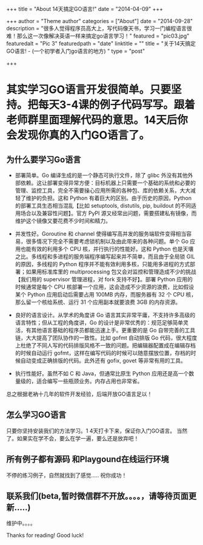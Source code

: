 +++
title = "About 14天搞定GO语言!"
date = "2014-04-09"
+++

+++
author = "Theme author"
categories = ["About"]
date = "2014-09-28"
description = "很多人觉得程序员高大上，写代码像天书，学习一门编程语言很难！那么这一次像解决英语一样来搞定go语言学习！"
featured = "pic03.jpg"
featuredalt = "Pic 3"
featuredpath = "date"
linktitle = ""
title = "关于14天搞定GO语言! - (一个初学者入门go语言的地方) "
type = "post"

+++

# 其实学习GO语言开发很简单。只要坚持。把每天3-4课的例子代码写写。跟着老师群里面理解代码的意思。14天后你会发现你真的入门GO语言了。


## 为什么要学习Go语言

* 部署简单。Go 编译生成的是一个静态可执行文件，除了 glibc 外没有其他外部依赖。这让部署变得异常方便：目标机器上只需要一个基础的系统和必要的管理、监控工具，完全不需要操心应用所需的各种包、库的依赖关系，大大减轻了维护的负担。这和 Python 有着巨大的区别。由于历史的原因，Python 的部署工具生态相当混乱【比如 setuptools, distutils, pip, buildout 的不同适用场合以及兼容性问题】。官方 PyPI 源又经常出问题，需要搭建私有镜像，而维护这个镜像又要花费不少时间和精力。

* 并发性好。Goroutine 和 channel 使得编写高并发的服务端软件变得相当容易，很多情况下完全不需要考虑锁机制以及由此带来的各种问题。单个 Go 应用也能有效的利用多个 CPU 核，并行执行的性能好。这和 Python 也是天壤之比。多线程和多进程的服务端程序编写起来并不简单，而且由于全局锁 GIL 的原因，多线程的 Python 程序并不能有效利用多核，只能用多进程的方式部署；如果用标准库里的 multiprocessing 包又会对监控和管理造成不少的挑战【我们用的 supervisor 管理进程，对 fork 支持不好】。部署 Python 应用的时候通常是每个 CPU 核部署一个应用，这会造成不少资源的浪费，比如假设某个 Python 应用启动后需要占用 100MB 内存，而服务器有 32 个 CPU 核，那么留一个核给系统、运行 31 个应用副本就要浪费 3GB 的内存资源。
* 良好的语言设计。从学术的角度讲 Go 语言其实非常平庸，不支持许多高级的语言特性；但从工程的角度讲，Go 的设计是非常优秀的：规范足够简单灵活，有其他语言基础的程序员都能迅速上手。更重要的是 Go 自带完善的工具链，大大提高了团队协作的一致性。比如 gofmt 自动排版 Go 代码，很大程度上杜绝了不同人写的代码排版风格不一致的问题。把编辑器配置成在编辑存档的时候自动运行 gofmt，这样在编写代码的时候可以随意摆放位置，存档的时候自动变成正确排版的代码。此外还有 gofix, govet 等非常有用的工具。
* 执行性能好。虽然不如 C 和 Java，但通常比原生 Python 应用还是高一个数量级的，适合编写一些瓶颈业务。内存占用也非常省。

总之根据老衲十几年的软件开发经验，后端开放GO语言足以！ 

## 怎么学习GO语言

   只要你坚持安装我们的方法学习。1 4天打卡下来，保证你入门GO语言。 当然了。如果实在学不会，要么在学一遍，要么还是放弃吧！


## 所有例子都有源码 和Playgound在线运行环境
  不停的练习例子，自然就找到了感觉..... 祝你成功！


## 联系我们(beta,暂时微信群不开放。。。。，请等待页面更新.....)
  维护中。。。。


Thanks for reading!
Good luck!